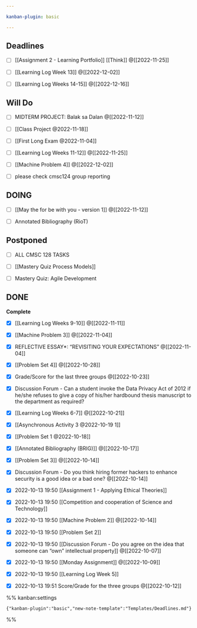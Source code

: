 ```yaml
---

kanban-plugin: basic

---
```


## Deadlines

- [ ] [[Assignment 2 - Learning Portfolio]] [[Think]] @[[2022-11-25]]
- [ ] [[Learning Log  Week 13]] @[[2022-12-02]]
- [ ] [[Learning Log  Weeks 14-15]] @[[2022-12-16]]


## Will Do

- [ ] MIDTERM PROJECT: Balak sa Dalan @[[2022-11-12]]
- [ ] [[Class Project @2022-11-18]]
- [ ] [[First Long Exam @2022-11-04]]
- [ ] [[Learning Log  Weeks 11-12]] @[[2022-11-25]]
- [ ] [[Machine Problem 4]] @[[2022-12-02]]
- [ ] please check cmsc124 group reporting


## DOING

- [ ] [[May the for be with you - version 1]] @[[2022-11-12]]
- [ ] Annotated Bibliography (RioT)


## Postponed

- [ ] ALL CMSC 128 TASKS
- [ ] [[Mastery Quiz  Process Models]]
- [ ] Mastery Quiz: Agile Development


## DONE

**Complete**
- [x] [[Learning Log  Weeks 9-10]] @[[2022-11-11]]
- [x] [[Machine Problem 3]] @[[2022-11-04]]
- [x] REFLECTIVE ESSAY*: “REVISITING YOUR EXPECTATIONS” @[[2022-11-04]]
- [x] [[Problem Set 4]] @[[2022-10-28]]
- [x] Grade/Score for the last three groups @[[2022-10-23]]
- [x] Discussion Forum - Can a student invoke the Data Privacy Act of 2012 if he/she refuses to give a copy of his/her hardbound thesis manuscript to the department as required?
- [x] [[Learning Log  Weeks 6-7]] @[[2022-10-21]]
- [x] [[Asynchronous Activity 3 @2022-10-19 1]]
- [x] [[Problem Set 1 @2022-10-18]]
- [x] [[Annotated Bibliography (BRIG)]] @[[2022-10-17]]
- [x] [[Problem Set 3]] @[[2022-10-14]]
- [x] Discussion Forum - Do you think hiring former hackers to enhance security is a good idea or a bad one? @[[2022-10-14]]
- [x] 2022-10-13 19:50 [[Assignment 1 - Applying Ethical Theories]]
- [x] 2022-10-13 19:50 [[Competition and cooperation of Science and Technology]]
- [x] 2022-10-13 19:50 [[Machine Problem 2]] @[[2022-10-14]]
- [x] 2022-10-13 19:50 [[Problem Set 2]]
- [x] 2022-10-13 19:50 [[Discussion Forum - Do you agree on the idea that someone can “own” intellectual property]] @[[2022-10-07]]
- [x] 2022-10-13 19:50 [[Monday Assignment]] @[[2022-10-09]]
- [x] 2022-10-13 19:50 [[Learning Log  Week 5]]
- [x] 2022-10-13 19:51 Score/Grade for the three groups @[[2022-10-12]]




%% kanban:settings
```
{"kanban-plugin":"basic","new-note-template":"Templates/Deadlines.md"}
```
%%